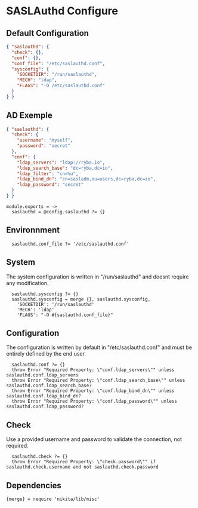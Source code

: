 
# SASLAuthd Configure

## Default Configuration

```json
{ "saslauthd": {
  "check": {},
  "conf": {},
  "conf_file": "/etc/saslauthd.conf",
  "sysconfig": {
    "SOCKETDIR": "/run/saslauthd",
    "MECH": "ldap",
    "FLAGS": "-O /etc/saslauthd.conf"
  }
} }
```

## AD Exemple

```json
{ "saslauthd": {
  "check": {
    "username": "myself",
    "password": "secret"
  },
  "conf": {
    "ldap_servers": "ldap://ryba.io",
    "ldap_search_base": "dc=ryba,dc=io",
    "ldap_filter": "cn=%u",
    "ldap_bind_dn": "cn=sasladm,ou=users,dc=ryba,dc=io",
    "ldap_password": "secret"
  }
} }
```

    module.exports = ->
      saslauthd = @config.saslauthd ?= {}

## Environnment

      saslauthd.conf_file ?= '/etc/saslauthd.conf'

## System

The system configuration is written in "/run/saslauthd" and doesnt require any
modification.

      saslauthd.sysconfig ?= {}
      saslauthd.sysconfig = merge {}, saslauthd.sysconfig,
        'SOCKETDIR': '/run/saslauthd'
        'MECH': 'ldap'
        'FLAGS': "-O #{saslauthd.conf_file}"

## Configuration

The configuration is written by default in "/etc/saslauthd.conf" and must be 
entirely defined by the end user.

      saslauthd.conf ?= {}
      throw Error "Required Property: \"conf.ldap_servers\"" unless saslauthd.conf.ldap_servers
      throw Error "Required Property: \"conf.ldap_search_base\"" unless saslauthd.conf.ldap_search_base?
      throw Error "Required Property: \"conf.ldap_bind_dn\"" unless saslauthd.conf.ldap_bind_dn?
      throw Error "Required Property: \"conf.ldap_password\"" unless saslauthd.conf.ldap_password?

## Check

Use a provided username and password to validate the connection, not required.

      saslauthd.check ?= {}
      throw Error "Required Property: \"check.password\"" if saslauthd.check.username and not saslauthd.check.password

## Dependencies

    {merge} = require 'nikita/lib/misc'
